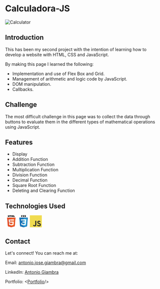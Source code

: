 # Calculadora-JS

![Calculator](https://github.com/Antonimason/Calculadora-JS/assets/104198696/54cf66e9-c005-4b04-9d8e-1872c614f55c)


<h2>Introduction</h2>
<p>This has been my second project with the intention of learning how to develop a website with HTML, CSS and JavaScript. 
  
By making this page I learned the following: 

- Implementation and use of Flex Box and Grid.
- Management of arithmetic and logic code by JavaScript.
- DOM manipulation.
- Callbacks.

<h2>Challenge</h2>
<p>The most difficult challenge in this page was to collect the data through buttons to evaluate them in the different types of mathematical operations using JavaScript.</p>

<h2>Features</h2>

- Display
- Addition Function
- Subtraction Function
- Multiplication Function
- Division Function
- Decimal Function
- Square Root Function
- Deleting and Clearing Function

<h2>Technologies Used</h2>
<p align="left"><img src="https://raw.githubusercontent.com/devicons/devicon/master/icons/html5/html5-original-wordmark.svg" alt="html5" width="40" height="40"/><img src="https://raw.githubusercontent.com/devicons/devicon/master/icons/css3/css3-original-wordmark.svg" alt="css3" width="40" height="40"/><img src="https://raw.githubusercontent.com/devicons/devicon/master/icons/javascript/javascript-original.svg" alt="javascript" width="40" height="40"/></p>

<h2>Contact</h2>

Let's connect! You can reach me at:

Email: antonio.jose.giambra@gmail.com

LinkedIn: [Antonio Giambra](https://www.linkedin.com/in/antonio-giambra-castellanos-293148233/)

Portfolio: <[Portfolio](https://antonimason-portfolio.netlify.app/)/>

